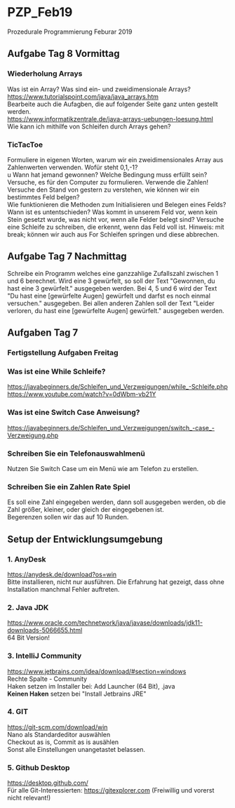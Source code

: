# PZP_Feb19
Prozedurale Programmierung Feburar 2019
## Aufgabe Tag 8 Vormittag
### Wiederholung Arrays 
Was ist ein Array? Was sind ein- und zweidimensionale Arrays? <br>
https://www.tutorialspoint.com/java/java_arrays.htm <br>
Bearbeite auch die Aufagben, die auf folgender Seite ganz unten gestellt werden. <br>
https://www.informatikzentrale.de/java-arrays-uebungen-loesung.html <br>
Wie kann ich mithilfe von Schleifen durch Arrays gehen?
### TicTacToe
Formuliere in eigenen Worten, warum wir ein zweidimensionales Array aus Zahlenwerten verwenden. Wofür steht 0,1,-1?<br>u
Wann hat jemand gewonnen? Welche Bedingung muss erfüllt sein? Versuche, es für den Computer zu formulieren. Verwende die Zahlen! <br>
Versuche den Stand von gestern zu verstehen, wie können wir ein bestimmtes Feld belgen?<br>
Wie funktionieren die Methoden zum Initialisieren und Belegen eines Felds?<br>
Wann ist es untentschieden? Was kommt in unserem Feld vor, wenn kein Stein gesetzt wurde, was nicht vor, wenn alle Felder belegt sind? Versuche eine Schleife zu schreiben, die erkennt, wenn das Feld voll ist. Hinweis: mit break; können wir auch aus For Schleifen springen und diese abbrechen.<br>


## Aufgabe Tag 7 Nachmittag
Schreibe ein Programm welches eine ganzzahlige Zufallszahl zwischen 1 und 6 berechnet. Wird eine 3 gewürfelt, so soll der Text "Gewonnen, du hast eine 3 gewürfelt." ausgegeben werden. Bei 4, 5 und 6 wird der Text "Du hast eine [gewürfelte Augen] gewürfelt und darfst es noch einmal versuchen." ausgegeben. Bei allen anderen Zahlen soll der Text "Leider verloren, du hast eine [gewürfelte Augen] gewürfelt." ausgegeben werden.<br>

## Aufgaben Tag 7

### Fertigstellung Aufgaben Freitag
### Was ist eine While Schleife? 
https://javabeginners.de/Schleifen_und_Verzweigungen/while_-Schleife.php <br>
https://www.youtube.com/watch?v=0dWbm-vb21Y
### Was ist eine Switch Case Anweisung?
https://javabeginners.de/Schleifen_und_Verzweigungen/switch_-case_-Verzweigung.php
### Schreiben Sie ein Telefonauswahlmenü
Nutzen Sie Switch Case um ein Menü wie am Telefon zu erstellen.
### Schreiben Sie ein Zahlen Rate Spiel
Es soll eine Zahl eingegeben werden, dann soll ausgegeben werden, ob die Zahl größer, kleiner, oder gleich der eingegebenen ist. <br>
Begerenzen sollen wir das auf 10 Runden.


## Setup der Entwicklungsumgebung
### 1. AnyDesk
https://anydesk.de/download?os=win <br>
Bitte installieren, nicht nur ausführen. Die Erfahrung hat gezeigt, dass ohne Installation manchmal Fehler auftreten.

### 2. Java JDK
https://www.oracle.com/technetwork/java/javase/downloads/jdk11-downloads-5066655.html <br>
64 Bit Version!

### 3. IntelliJ Community
https://www.jetbrains.com/idea/download/#section=windows <br>
Rechte Spalte - Community <br>
Haken setzen im Installer bei: Add Launcher (64 Bit), .java <br>
**Keinen Haken** setzen bei "Install Jetbrains JRE"

### 4. GIT
https://git-scm.com/download/win <br>
Nano als Standardeditor auswählen <br>
Checkout as is, Commit as is ausählen <br>
Sonst alle Einstellungen unangetastet belassen.

### 5. Github Desktop
https://desktop.github.com/ <br>
Für alle Git-Interessierten: https://gitexplorer.com (Freiwillig und vorerst nicht relevant!)
